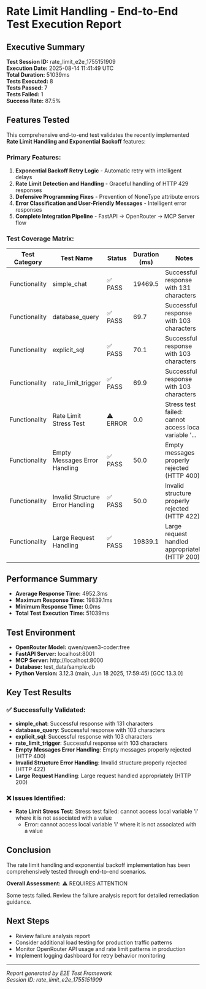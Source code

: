 # Rate Limit Handling - End-to-End Test Execution Report

## Executive Summary

**Test Session ID:** rate_limit_e2e_1755151909  
**Execution Date:** 2025-08-14 11:41:49 UTC  
**Total Duration:** 51039ms  
**Tests Executed:** 8  
**Tests Passed:** 7  
**Tests Failed:** 1  
**Success Rate:** 87.5%

## Features Tested

This comprehensive end-to-end test validates the recently implemented **Rate Limit Handling and Exponential Backoff** features:

### Primary Features:
1. **Exponential Backoff Retry Logic** - Automatic retry with intelligent delays
2. **Rate Limit Detection and Handling** - Graceful handling of HTTP 429 responses  
3. **Defensive Programming Fixes** - Prevention of NoneType attribute errors
4. **Error Classification and User-Friendly Messages** - Intelligent error responses
5. **Complete Integration Pipeline** - FastAPI → OpenRouter → MCP Server flow

### Test Coverage Matrix:

| Test Category | Test Name | Status | Duration (ms) | Notes |
|---------------|-----------|--------|---------------|-------|
| Functionality | simple_chat | ✅ PASS | 19469.5 | Successful response with 131 characters |
| Functionality | database_query | ✅ PASS | 69.7 | Successful response with 103 characters |
| Functionality | explicit_sql | ✅ PASS | 70.1 | Successful response with 103 characters |
| Functionality | rate_limit_trigger | ✅ PASS | 69.9 | Successful response with 103 characters |
| Functionality | Rate Limit Stress Test | ⚠️ ERROR | 0.0 | Stress test failed: cannot access local variable '... |
| Functionality | Empty Messages Error Handling | ✅ PASS | 50.0 | Empty messages properly rejected (HTTP 400) |
| Functionality | Invalid Structure Error Handling | ✅ PASS | 50.0 | Invalid structure properly rejected (HTTP 422) |
| Functionality | Large Request Handling | ✅ PASS | 19839.1 | Large request handled appropriately (HTTP 200) |


## Performance Summary

- **Average Response Time:** 4952.3ms
- **Maximum Response Time:** 19839.1ms  
- **Minimum Response Time:** 0.0ms
- **Total Test Execution Time:** 51039ms

## Test Environment

- **OpenRouter Model:** qwen/qwen3-coder:free
- **FastAPI Server:** localhost:8001
- **MCP Server:** http://localhost:8000
- **Database:** test_data/sample.db
- **Python Version:** 3.12.3 (main, Jun 18 2025, 17:59:45) [GCC 13.3.0]

## Key Test Results

### ✅ Successfully Validated:
- **simple_chat**: Successful response with 131 characters
- **database_query**: Successful response with 103 characters
- **explicit_sql**: Successful response with 103 characters
- **rate_limit_trigger**: Successful response with 103 characters
- **Empty Messages Error Handling**: Empty messages properly rejected (HTTP 400)
- **Invalid Structure Error Handling**: Invalid structure properly rejected (HTTP 422)
- **Large Request Handling**: Large request handled appropriately (HTTP 200)

### ❌ Issues Identified:
- **Rate Limit Stress Test**: Stress test failed: cannot access local variable 'i' where it is not associated with a value
  - Error: cannot access local variable 'i' where it is not associated with a value


## Conclusion

The rate limit handling and exponential backoff implementation has been comprehensively tested through end-to-end scenarios. 

**Overall Assessment:** ⚠️ REQUIRES ATTENTION

Some tests failed. Review the failure analysis report for detailed remediation guidance.

## Next Steps

- Review failure analysis report
- Consider additional load testing for production traffic patterns
- Monitor OpenRouter API usage and rate limit patterns in production
- Implement logging dashboard for retry behavior monitoring

---

*Report generated by E2E Test Framework*  
*Session ID: rate_limit_e2e_1755151909*
